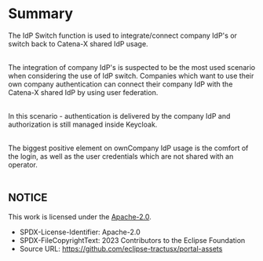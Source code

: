# Summary

The IdP Switch function is used to integrate/connect company IdP's or switch back to Catena-X shared IdP usage.  
<br>

The integration of company IdP's is suspected to be the most used scenario when considering the use of IdP switch. Companies which want to use their own company authentication can connect their company IdP with the Catena-X shared IdP by using user federation.  
<br>

In this scenario - authentication is delivered by the company IdP and authorization is still managed inside Keycloak.  
<br>

The biggest positive element on ownCompany IdP usage is the comfort of the login, as well as the user credentials which are not shared with an operator.  
<br>

## NOTICE

This work is licensed under the [Apache-2.0](https://www.apache.org/licenses/LICENSE-2.0).

- SPDX-License-Identifier: Apache-2.0
- SPDX-FileCopyrightText: 2023 Contributors to the Eclipse Foundation
- Source URL: https://github.com/eclipse-tractusx/portal-assets
